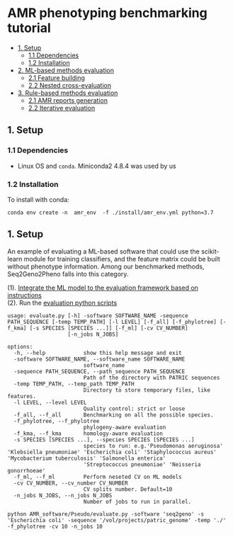 # AMR phenotyping benchmarking tutorial

- [1. Setup](#setup)
  - [1.1 Dependencies](#Dependencies)
  - [1.2 Installation](#Installation)
- [2. ML-based methods evaluation](#evaluation1)
  - [2.1 Feature building](#feature)
  - [2.2 Nested cross-evaluation](#nCV)
- [3. Rule-based methods evaluation](#evaluation2)
  - [2.1 AMR reports generation](#report)
  - [2.2 Iterative evaluation](#iter)
    
## <a name="setup"></a>1. Setup
### 1.1 Dependencies
  -    Linux OS and `conda`. Miniconda2 4.8.4 was used by us
### 1.2 Installation
  To install with conda:
  ```
  conda env create -n  amr_env  -f ./install/amr_env.yml python=3.7 
  ```
## <a name="setup"></a>1. Setup
  
An example of evaluating a ML-based software that could use the scikit-learn module for training classifiers, and the feature matrix could be built without phenotype information. Among our benchmarked methods, Seq2Geno2Pheno falls into this category.

(1). <a href="https://github.com/hzi-bifo/AMR_benchmarking/blob/main/AMR_software/Pseudo/benchmarking.py"> Integrate the ML model to the evaluation framework based on instructions </a>  
(2). Run the <a href="https://github.com/hzi-bifo/AMR_benchmarking/blob/main/AMR_software/Pseudo/evaluate.py"> evaluation python scripts</a> 

```
usage: evaluate.py [-h] -software SOFTWARE_NAME -sequence PATH_SEQUENCE [-temp TEMP_PATH] [-l LEVEL] [-f_all] [-f_phylotree] [-f_kma] [-s SPECIES [SPECIES ...]] [-f_ml] [-cv CV_NUMBER]
                   [-n_jobs N_JOBS]

options:
  -h, --help            show this help message and exit
  -software SOFTWARE_NAME, --software_name SOFTWARE_NAME
                        software_name
  -sequence PATH_SEQUENCE, --path_sequence PATH_SEQUENCE
                        Path of the directory with PATRIC sequences
  -temp TEMP_PATH, --temp_path TEMP_PATH
                        Directory to store temporary files, like features.
  -l LEVEL, --level LEVEL
                        Quality control: strict or loose
  -f_all, --f_all       Benchmarking on all the possible species.
  -f_phylotree, --f_phylotree
                        phylogeny-aware evaluation
  -f_kma, --f_kma       homology-aware evaluation
  -s SPECIES [SPECIES ...], --species SPECIES [SPECIES ...]
                        species to run: e.g.'Pseudomonas aeruginosa' 'Klebsiella pneumoniae' 'Escherichia coli' 'Staphylococcus aureus' 'Mycobacterium tuberculosis' 'Salmonella enterica'
                        'Streptococcus pneumoniae' 'Neisseria gonorrhoeae'
  -f_ml, --f_ml         Perform neseted CV on ML models
  -cv CV_NUMBER, --cv_number CV_NUMBER
                        CV splits number. Default=10
  -n_jobs N_JOBS, --n_jobs N_JOBS
                        Number of jobs to run in parallel.

```
```
python AMR_software/Pseudo/evaluate.py -software 'seq2geno' -s 'Escherichia coli' -sequence '/vol/projects/patric_genome' -temp './' -f_phylotree -cv 10 -n_jobs 10
```

 
